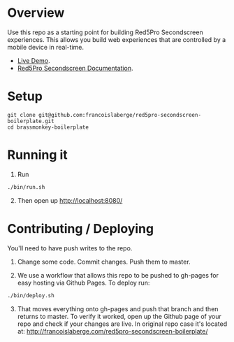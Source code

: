 # Overview
Use this repo as a starting point for building Red5Pro Secondscreen experiences.
This allows you build web experiences that are controlled by a mobile device in real-time.

  - [Live Demo](http://francoislaberge.com/red5pro-secondscreen-boilerplate/).
  - [Red5Pro Secondscreen Documentation](http://red5pro.com/docs/secondscreen/html5/).

# Setup

    git clone git@github.com:francoislaberge/red5pro-secondscreen-boilerplate.git
    cd brassmonkey-boilerplate

# Running it


1. Run
```bash
./bin/run.sh
```
2. Then open up [http://localhost:8080/](http:localhost:8080/)

# Contributing / Deploying
You'll need to have push writes to the repo.

1. Change some code. Commit changes. Push them to master.

2. We use a workflow that allows this repo to be pushed to gh-pages for easy hosting via
Github Pages. To deploy run:

```bash
./bin/deploy.sh
```

3. That moves everything onto gh-pages and push that branch and then returns to master.
To verify it worked, open up the Github page of your repo and check if your changes are live.
In original repo case it's located at: 
http://francoislaberge.com/red5pro-secondscreen-boilerplate/
